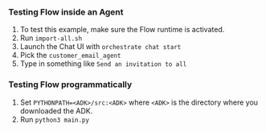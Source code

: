 ### Testing Flow inside an Agent

1. To test this example, make sure the Flow runtime is activated.
2. Run `import-all.sh` 
3. Launch the Chat UI with `orchestrate chat start`
4. Pick the `customer_email_agent`
5. Type in something like `Send an invitation to all`

### Testing Flow programmatically

1. Set `PYTHONPATH=<ADK>/src:<ADK>`  where `<ADK>` is the directory where you downloaded the ADK.
2. Run `python3 main.py`
